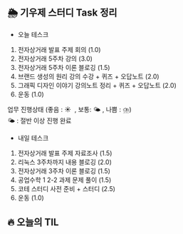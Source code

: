 ## 🌦️ 기우제 스터디 Task 정리

- 오늘 테스크

1. 전자상거래 발표 주제 회의 (1.0)
2. 전자상거래 5주차 강의 (3.0)
3. 전자상거래 5주차 이론 블로깅 (1.5)
4. 브랜드 생성의 원리 강의 수강 + 퀴즈 + 오답노트 (2.0)
5. 그래픽 디자인 이야기 강의노트 정리 + 퀴즈 + 오답노트 (2.0)
6. 운동 (1.0)

업무 진행상태 (좋음 : ☀  , 보통: 🌤 , 나쁨 : ⛈)   
🌤 : 절반 이상 진행 완료
 
- 내일 테스크

1. 전자상거래 발표 주제 자료조사 (1.5)
2. 리눅스 3주차까지 내용 블로깅 (2.0)
3. 전자상거래 3주차 이론 블로깅 (1.5)
4. 공업수학 1 2-2 과제 문제 풀이 (1.5)
5. 코테 스터디 사전 준비 + 스터디 (2.5)
6. 운동 (1.0)

## 🔥 오늘의 TIL
